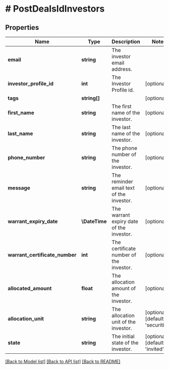 # # PostDealsIdInvestors

## Properties

Name | Type | Description | Notes
------------ | ------------- | ------------- | -------------
**email** | **string** | The investor email address. |
**investor_profile_id** | **int** | The Investor Profile id. | [optional]
**tags** | **string[]** |  | [optional]
**first_name** | **string** | The first name of the investor. | [optional]
**last_name** | **string** | The last name of the investor. | [optional]
**phone_number** | **string** | The phone number of the investor. | [optional]
**message** | **string** | The reminder email text of the investor. | [optional]
**warrant_expiry_date** | **\DateTime** | The warrant expiry date of the investor. | [optional]
**warrant_certificate_number** | **int** | The certificate number of the investor. | [optional]
**allocated_amount** | **float** | The allocation amount of the investor. | [optional]
**allocation_unit** | **string** | The allocation unit of the investor. | [optional] [default to 'securities']
**state** | **string** | The initial state of the investor. | [optional] [default to 'invited']

[[Back to Model list]](../../README.md#models) [[Back to API list]](../../README.md#endpoints) [[Back to README]](../../README.md)

